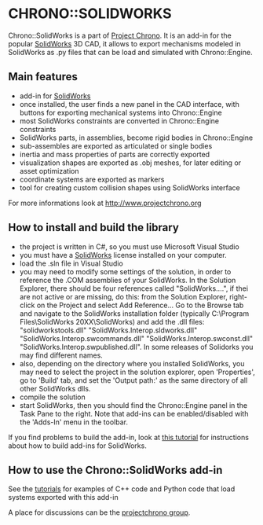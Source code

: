 CHRONO::SOLIDWORKS
==================

Chrono::SolidWorks is a part of [Project Chrono](http://www.projectchrono.org). It is an add-in for the popular [SolidWorks](http://www.solidworks.com) 3D CAD, it allows to export mechanisms modeled in SolidWorks as .py files that can be load and simulated with Chrono::Engine.


Main features
-------------

* add-in for [SolidWorks](http://www.solidworks.com)
* once installed, the user finds a new panel in the CAD interface, with buttons for exporting mechanical systems into Chrono::Engine 
* most SolidWorks constraints are converted in Chrono::Engine constraints
* SolidWorks parts, in assemblies, become rigid bodies in Chrono::Engine
* sub-assembles are exported as articulated or single bodies
* inertia and mass properties of parts are correctly exported
* visualization shapes are exported as .obj meshes, for later editing or asset optimization
* coordinate systems are exported as markers
* tool for creating custom collision shapes using SolidWorks interface

For more informations look at http://www.projectchrono.org 


How to install and build the library
------------------------------------

* the project is written in C#, so you must use Microsoft Visual Studio
* you must have a [SolidWorks](http://www.solidworks.com) license installed on your computer.  
* load the .sln file in Visual Studio
* you may need to modify some settings of the solution, in order to reference the .COM assemblies of your SolidWorks. In the Solution Explorer, there should be four references called "SolidWorks....", if thei are not active or are missing, do this: from the Solution Explorer, right-click on the Project and select Add Reference... Go to the Browse tab and navigate to the SolidWorks installation folder (typically C:\Program Files\SolidWorks 20XX\SolidWorks) and add the .dll files: "solidworkstools.dll" "SolidWorks.Interop.sldworks.dll" "SolidWorks.Interop.swcommands.dll" "SolidWorks.Interop.swconst.dll" "SolidWorks.Interop.swpublished.dll". In some releases of Solidorks you may find different names.
* also, depending on the directory where you installed SolidWorks, you may need to select the project in the solution explorer, open 'Properties', go to 'Build' tab, and set the 'Output path:' as the same directory of all other SolidWorks dlls.
* compile the solution
* start SolidWorks, then you should find the Chrono::Engine panel in the Task Pane to the right. Note that add-ins can be enabled/disabled with the 'Adds-In' menu in the toolbar.

If you find problems to build the add-in, look at [this tutorial](http://www.angelsix.com/cms/products/tutorials/64-solidworks/67-creating-a-solidworks-add-in-from-scratch) for instructions about how to build add-ins for SolidWorks.

  
How to use the Chrono::SolidWorks add-in
----------------------------------------

See the [tutorials](http://www.projectchrono.org/mediawiki/index.php/Tutorials) for examples of C++ code and Python code that load systems exported with this add-in

A place for discussions can be the [projectchrono group](https://groups.google.com/forum/#!forum/projectchrono).


